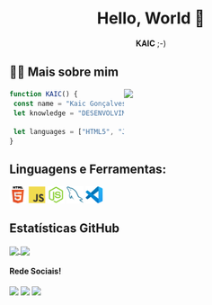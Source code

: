 <h1 align="center">Hello, World 👋</h1>
<p align="center">𝐊𝐀𝐈𝐂 ;-)</p>

## 🐱‍👤 Mais sobre mim

<img align="right" width="300" src="https://i2.wp.com/allhtaccess.info/wp-content/uploads/2018/03/programming.gif?fit=1281%2C716&ssl=1" />

```javascript
function KAIC() {
 const name = "Kaic Gonçalves"
 let knowledge = "DESENVOLVIMENTO DE SISTEMAS"
 
 let languages = ["HTML5", "JavaScript", "NodeJS", "MySQL"]
}
```

## **Linguagens e Ferramentas:**  

<code><img height="30" src="https://raw.githubusercontent.com/github/explore/80688e429a7d4ef2fca1e82350fe8e3517d3494d/topics/html/html.png"></code>
<code><img height="30" src="https://raw.githubusercontent.com/devicons/devicon/master/icons/javascript/javascript-original.svg"></code>
<code><img height="30" src="https://raw.githubusercontent.com/devicons/devicon/master/icons/nodejs/nodejs-original.svg"></code>
<code><img height="30" src="https://raw.githubusercontent.com/devicons/devicon/master/icons/mysql/mysql-original.svg"></code>
<code><img height="30" src="https://raw.githubusercontent.com/github/explore/80688e429a7d4ef2fca1e82350fe8e3517d3494d/topics/visual-studio-code/visual-studio-code.png"></code>


## **Estatísticas GitHub**

<a href="https://github.com/kaicgoncalves">
 <img align="center" src="https://github-readme-stats.vercel.app/api?username=kaicgoncalves&show_icons=true&theme=radical&line_height=27">
</a>

<a href="https://github.com/kaicgoncalves">
  <img align="center" src="https://github-readme-stats.vercel.app/api/top-langs/?username=kaicgoncalves&theme=radical&langs_count=8" />
</a>

<br>

#### Rede Sociais!

<a href="https://twitter.com/Kaic24816587/"><img src="https://img.shields.io/badge/Twitter-1DA1F2?style=for-the-badge&logo=twitter&logoColor=white"/></a>
<a href="https://www.instagram.com/kaic.goncalves/"><img src="https://img.shields.io/badge/Instagram-E4405F?style=for-the-badge&logo=instagram&logoColor=white"/></a>
<a href="https://www.linkedin.com/in/kaic-gonçalves-523335226/"><img src="https://img.shields.io/badge/LinkedIn-0077B5?style=for-the-badge&logo=linkedin&logoColor=white"/></a>
